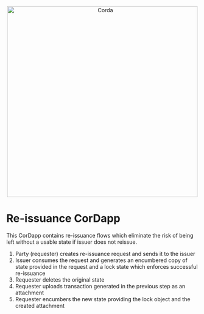 <p align="center">
  <img src="https://www.corda.net/wp-content/uploads/2016/11/fg005_corda_b.png" alt="Corda" width="500">
</p>

# Re-issuance CorDapp

This CorDapp contains re-issuance flows which eliminate the risk of being left without a usable state if issuer does not reissue.

1. Party (requester) creates re-issuance request and sends it to the issuer
1. Issuer consumes the request and generates an encumbered copy of state provided in the request and a lock state which enforces successful re-issuance
1. Requester deletes the original state
1. Requester uploads transaction generated in the previous step as an attachment
1. Requester encumbers the new state providing the lock object and the created attachment
